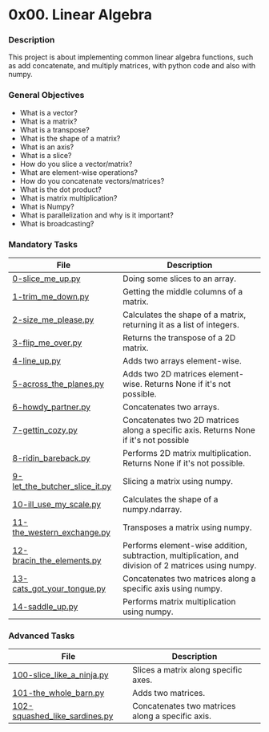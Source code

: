 # 0x00. Linear Algebra

### Description

This project is about implementing common linear algebra functions, such as add concatenate, and multiply matrices, with python code and also with numpy.

### General Objectives

* What is a vector?
* What is a matrix?
* What is a transpose?
* What is the shape of a matrix?
* What is an axis?
* What is a slice?
* How do you slice a vector/matrix?
* What are element-wise operations?
* How do you concatenate vectors/matrices?
* What is the dot product?
* What is matrix multiplication?
* What is Numpy?
* What is parallelization and why is it important?
* What is broadcasting?

### Mandatory Tasks

| File | Description |
| ------ | ------ |
| [0-slice_me_up.py](0-slice_me_up.py) | Doing some slices to an array. |
| [1-trim_me_down.py](1-trim_me_down.py) | Getting the middle columns of a matrix. |
| [2-size_me_please.py](2-size_me_please.py) | Calculates the shape of a matrix, returning it as a list of integers. |
| [3-flip_me_over.py](3-flip_me_over.py) | Returns the transpose of a 2D matrix. |
| [4-line_up.py](4-line_up.py) | Adds two arrays element-wise. |
| [5-across_the_planes.py](5-across_the_planes.py) | Adds two 2D matrices element-wise. Returns None if it's not possible. |
| [6-howdy_partner.py](6-howdy_partner.py) | Concatenates two arrays. |
| [7-gettin_cozy.py](7-gettin_cozy.py) | Concatenates two 2D matrices along a specific axis. Returns None if it's not possible |
| [8-ridin_bareback.py](8-ridin_bareback.py) | Performs 2D matrix multiplication. Returns None if it's not possible. |
| [9-let_the_butcher_slice_it.py](9-let_the_butcher_slice_it.py) | Slicing a matrix using numpy. |
| [10-ill_use_my_scale.py](10-ill_use_my_scale.py) | Calculates the shape of a numpy.ndarray. |
| [11-the_western_exchange.py](11-the_western_exchange.py) | Transposes a matrix using numpy. |
| [12-bracin_the_elements.py](12-bracin_the_elements.py) | Performs element-wise addition, subtraction, multiplication, and division of 2 matrices using numpy. |
| [13-cats_got_your_tongue.py](13-cats_got_your_tongue.py) | Concatenates two matrices along a specific axis using numpy. |
| [14-saddle_up.py](14-saddle_up.py) | Performs matrix multiplication using numpy. |

### Advanced Tasks

| File | Description |
| ------ | ------ |
| [100-slice_like_a_ninja.py](100-slice_like_a_ninja.py) | Slices a matrix along specific axes. |
| [101-the_whole_barn.py](101-the_whole_barn.py) | Adds two matrices. |
| [102-squashed_like_sardines.py](102-squashed_like_sardines.py) | Concatenates two matrices along a specific axis. |
